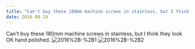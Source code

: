 ```yaml
---
title: "Can't buy these 180mm machine screws in stainless, but I think they look OK hand polished."
date: 2016-08-29 
---
```

Can&#39;t buy these 180mm machine screws in stainless, but I think they look OK hand polished.﻿
![2016%2B-%2B1](/k100-project/Photos/29-08-2016/2016%2B-%2B1)
![2016%2B-%2B2](/k100-project/Photos/29-08-2016/2016%2B-%2B2)